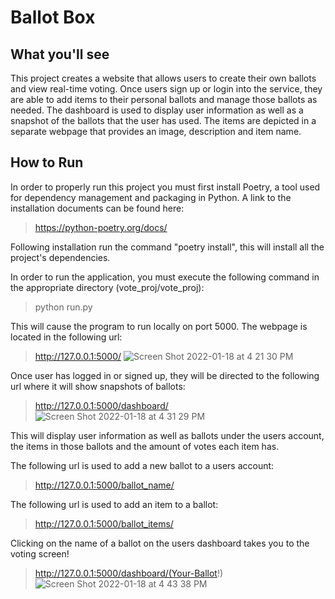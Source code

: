 Ballot Box
=======

What you'll see
-----------
This project creates a website that allows users to create their own ballots and view real-time voting. Once
users sign up or login into the service, they are able to add items to their personal ballots and manage those
ballots as needed. The dashboard is used to display user information as well as a snapshot of the ballots that
the user has used. The items are depicted in a separate webpage that provides an image, description and item
name.


How to Run
-----------

In order to properly run this project you must first install Poetry, a tool used for dependency management and
packaging in Python. A link to the installation documents can be found here:
>https://python-poetry.org/docs/

Following installation run the command "poetry install", this will install all the project's dependencies.

In order to run the application, you must execute the following command in the appropriate directory
(vote_proj/vote_proj):
>python run.py

 This will cause the program to run locally on port 5000. The webpage is located in the following url:
>http://127.0.0.1:5000/
![Screen Shot 2022-01-18 at 4 21 30 PM](https://user-images.githubusercontent.com/44513190/150029387-43b55562-4871-48dc-aeea-2b0bee8d2596.png)

Once user has logged in or signed up, they will be directed to the following url where it will show snapshots of ballots:
>http://127.0.0.1:5000/dashboard/
![Screen Shot 2022-01-18 at 4 31 29 PM](https://user-images.githubusercontent.com/44513190/150029405-a193452d-f774-49ff-aee6-31f89b770786.png)

This will display user information as well as ballots under the users account, the items in those ballots and
the amount of votes each item has.

The following url is used to add a new ballot to a users account:
>http://127.0.0.1:5000/ballot_name/

The following url is used to add an item to a ballot:
>http://127.0.0.1:5000/ballot_items/

Clicking on the name of a ballot on the users dashboard takes you to the voting screen!
>http://127.0.0.1:5000/dashboard/(Your-Ballot!)
![Screen Shot 2022-01-18 at 4 43 38 PM](https://user-images.githubusercontent.com/44513190/150029997-17b45d64-bf09-4f62-accd-ff8a9e800154.png)
